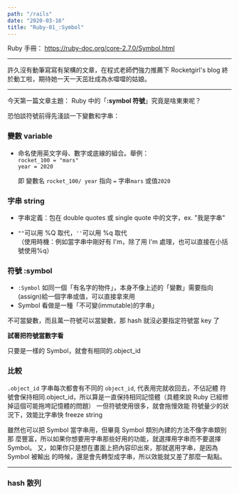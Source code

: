 ```yaml
---
path: "/rails"
date: "2020-03-16"
title: "Ruby-01_:Symbol"
---
```


Ruby 手冊： https://ruby-doc.org/core-2.7.0/Symbol.html

---

許久沒有動筆寫寫有架構的文章，在程式老師們強力推薦下 Rocketgirl's blog 終於動工啦，期待她一天一天茁壯成為水噹噹的姑娘。

---

今天第一篇文章主題： Ruby 中的「**:symbol 符號**」究竟是啥東東呢？

恐怕談符號前得先淺談一下變數和字串：

### 變數 variable

- 命名使用英文字母、數字或底線的組合。舉例：  
  `rocket_100 = "mars"` <br> `year = 2020`<br>

  即 變數名 `rocket_100/ year` 指向 `=` 字串`mars` 或值`2020` <br>

### 字串 string

- 字串定義：包在 double quotes 或 single quote 中的文字，ex. "我是字串"

- `""`可以用 %Q 取代，`''`可以用 %q 取代  
  （使用時機：例如當字串中剛好有 I'm，除了用 I\'m 處理，也可以直接在小括號使用%q）

### 符號 :symbol

- `:Symbol` 如同一個「有名字的物件」，本身不像上述的「變數」需要指向(assign)給一個字串或值，可以直接拿來用
- Symbol 看做是一種「不可變(immutable)的字串」

不可當變數，而且萬一符號可以當變數，那 hash 就沒必要指定符號當 key 了

**試著把符號當數字看**

只要是一樣的 Symbol，就會有相同的.object_id

### 比較

`.object_id`
字串每次都會有不同的 `object_id`, 代表用完就收回去，不佔記體
符號會保持相同.object_id，所以算是一直保持相同記憶體（具體來說 Ruby 已經修掉這個可能拖垮記憶體的問題）
一但符號使用很多，就會拖慢效能
符號量少的狀況下，效能比字串快
freeze string

雖然也可以把 Symbol 當字串用，但畢竟 Symbol 類別內建的方法不像字串類別那 麼豐富，所以如果你想要用字串那些好用的功能，就選擇用字串而不要選擇 Symbol。
又，如果你只是想在畫面上把內容印出來，那就選用字串，是因為 Symbol 被輸出 的時候，還是會先轉型成字串，所以效能就又差了那麼一點點。

---

### hash 散列
